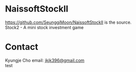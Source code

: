 # NaissoftStockII
https://github.com/SeunggiMoon/NaissoftStockII is the source. <br>
Stock2 - A mini stock investment game

# Contact

Kyungje Cho email: jkjk396@gmail.com <br>
test
